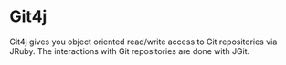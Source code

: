 Git4j
====

Git4j gives you object oriented read/write access to Git repositories via JRuby.
The interactions with Git repositories are done with JGit.

